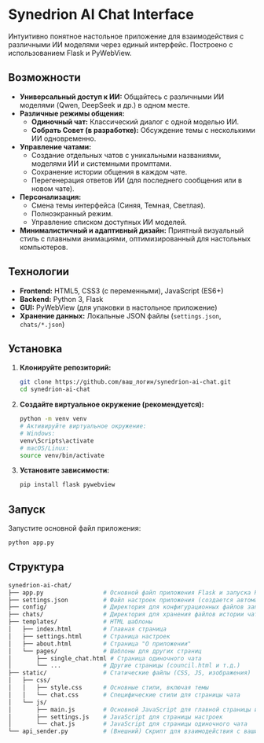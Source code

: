 # Synedrion AI Chat Interface

Интуитивно понятное настольное приложение для взаимодействия с различными ИИ моделями через единый интерфейс. Построено с использованием Flask и PyWebView.

## Возможности

*   **Универсальный доступ к ИИ:** Общайтесь с различными ИИ моделями (Qwen, DeepSeek и др.) в одном месте.
*   **Различные режимы общения:**
    *   **Одиночный чат:** Классический диалог с одной моделью ИИ.
    *   **Собрать Совет (в разработке):** Обсуждение темы с несколькими ИИ одновременно.
*   **Управление чатами:**
    *   Создание отдельных чатов с уникальными названиями, моделями ИИ и системными промптами.
    *   Сохранение истории общения в каждом чате.
    *   Перегенерация ответов ИИ (для последнего сообщения или в новом чате).
*   **Персонализация:**
    *   Смена темы интерфейса (Синяя, Темная, Светлая).
    *   Полноэкранный режим.
    *   Управление списком доступных ИИ моделей.
*   **Минималистичный и адаптивный дизайн:** Приятный визуальный стиль с плавными анимациями, оптимизированный для настольных компьютеров.

## Технологии

*   **Frontend:** HTML5, CSS3 (с переменными), JavaScript (ES6+)
*   **Backend:** Python 3, Flask
*   **GUI:** PyWebView (для упаковки в настольное приложение)
*   **Хранение данных:** Локальные JSON файлы (`settings.json`, `chats/*.json`)

## Установка

1.  **Клонируйте репозиторий:**
    ```bash
    git clone https://github.com/ваш_логин/synedrion-ai-chat.git
    cd synedrion-ai-chat
    ```

2.  **Создайте виртуальное окружение (рекомендуется):**
    ```bash
    python -m venv venv
    # Активируйте виртуальное окружение:
    # Windows:
    venv\Scripts\activate
    # macOS/Linux:
    source venv/bin/activate
    ```

3.  **Установите зависимости:**
    ```bash
    pip install flask pywebview
    ```

## Запуск

Запустите основной файл приложения:

```bash
python app.py
```

## Структура

```bash
synedrion-ai-chat/
├── app.py                 # Основной файл приложения Flask и запуска PyWebView
├── settings.json          # Файл настроек приложения (создается автоматически)
├── config/                # Директория для конфигурационных файлов запросов (используется api_sender.py)
├── chats/                 # Директория для хранения файлов истории чатов
├── templates/             # HTML шаблоны
│   ├── index.html         # Главная страница
│   ├── settings.html      # Страница настроек
│   ├── about.html         # Страница "О приложении"
│   └── pages/             # Шаблоны для других страниц
│       ├── single_chat.html # Страница одиночного чата
│       └── ...            # Другие страницы (council.html и т.д.)
├── static/                # Статические файлы (CSS, JS, изображения)
│   ├── css/
│   │   ├── style.css      # Основные стили, включая темы
│   │   └── chat.css       # Специфические стили для страницы чата
│   └── js/
│       ├── main.js        # Основной JavaScript для главной страницы и навигации
│       ├── settings.js    # JavaScript для страницы настроек
│       └── chat.js        # JavaScript для страницы одиночного чата
└── api_sender.py          # (Внешний) Скрипт для взаимодействия с вашим локальным ИИ API
```
